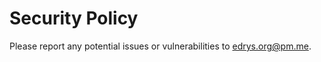 # Security Policy

Please report any potential issues or vulnerabilities to [edrys.org@pm.me](mailto:edrys.org@pm.me).

